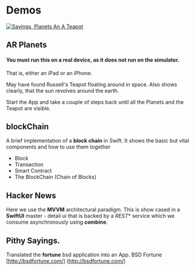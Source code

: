 # Demos

[![Sayings, Planets An A Teapot](http://img.youtube.com/vi/S0I_94H14pQ/0.jpg)](http://www.youtube.com/watch?v=S0I_94H14pQ)

## AR Planets
#### You must run this on a real device, as it does not run on the simulator.
That is, either an iPad or an iPhone.

May have found Russell's Teapot floating around in space.
Also shows clearly, that the sun revolves around the earth.

Start the App and take a couple of steps back until all the Planets and the Teapot are visible.

## blockChain
A brief implementation of a **block chain** in Swift.
It shows the basic but vital components and how to use them together
* Block
* Transaction
* Smart Contract
* The BlockChain (Chain of Blocks)

## Hacker News
Here we use the **MVVM** architectural paradigm.
This is show cased in a **SwiftUI** master - detail ui that is backed by a *REST** service which we consume asynchronously using **combine**. 

## Pithy Sayings. 
Translated the **fortune** bsd application into an App.
BSD Fortune [http://bsdfortune.com/] (http://bsdfortune.com/)

